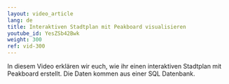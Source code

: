 ```yaml
---
layout: video_article
lang: de
title: Interaktiven Stadtplan mit Peakboard visualisieren
youtube_id: YesZSb42Bwk
weight: 300
ref: vid-300
---
```


In diesem Video erklären wir euch, wie ihr einen interaktiven Stadtplan mit Peakboard erstellt. Die Daten kommen aus einer SQL Datenbank.
